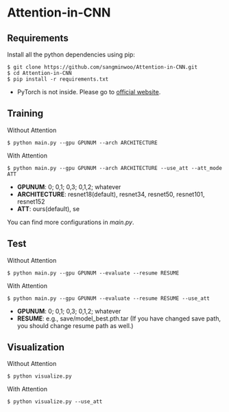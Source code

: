 Attention-in-CNN
================================

Requirements
-----------
Install all the python dependencies using pip:
```
$ git clone https://github.com/sangminwoo/Attention-in-CNN.git
$ cd Attention-in-CNN
$ pip install -r requirements.txt
```
* PyTorch is not inside. Please go to [official website](https://pytorch.org/get-started/locally/).

Training
---------
Without Attention
```
$ python main.py --gpu GPUNUM --arch ARCHITECTURE
```

With Attention
```
$ python main.py --gpu GPUNUM --arch ARCHITECTURE --use_att --att_mode ATT
```
- **GPUNUM**: 0; 0,1; 0,3; 0,1,2; whatever
- **ARCHITECTURE**: resnet18(default), resnet34, resnet50, resnet101, resnet152 
- **ATT**: ours(default), se  

You can find more configurations in *main.py*.

Test
----------
Without Attention
```
$ python main.py --gpu GPUNUM --evaluate --resume RESUME
```

With Attention
```
$ python main.py --gpu GPUNUM --evaluate --resume RESUME --use_att
```
- **GPUNUM**: 0; 0,1; 0,3; 0,1,2; whatever
- **RESUME**: e.g., save/model_best.pth.tar (If you have changed save path, you should change resume path as well.)  

Visualization
----------
Without Attention
```
$ python visualize.py 
```

With Attention
```
$ python visualize.py --use_att
```

